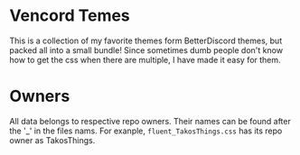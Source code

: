 # Vencord Temes

This is a collection of my favorite themes form BetterDiscord themes, but packed all into a small bundle! Since sometimes dumb people don't know how to get the css when there are multiple, I have made it easy for them.

# Owners

All data belongs to respective repo owners. Their names can be found after the '_' in the files nams. For exanple, ```fluent_TakosThings.css``` has its repo owner as TakosThings.
